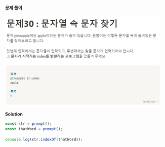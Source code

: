 **문제 풀이**

![이미지](../assets/images/result_30.PNG)

**Solution**

```javascript
const str = prompt();
const thatWord = prompt();

console.log(str.indexOf(thatWord));
```
